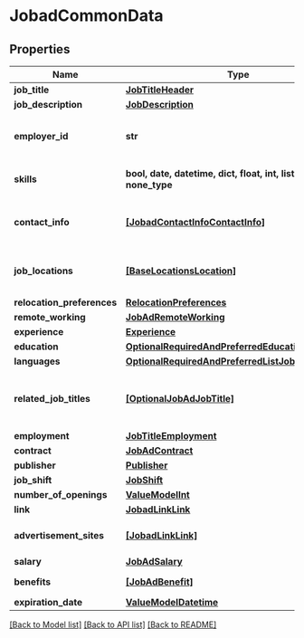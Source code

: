 # JobadCommonData


## Properties
Name | Type | Description | Notes
------------ | ------------- | ------------- | -------------
**job_title** | [**JobTitleHeader**](JobTitleHeader.md) |  | 
**job_description** | [**JobDescription**](JobDescription.md) |  | 
**employer_id** | **str** | CompanyID of the employer company. | 
**skills** | **bool, date, datetime, dict, float, int, list, str, none_type** | Required or preferred skills. | 
**contact_info** | [**[JobadContactInfoContactInfo]**](JobadContactInfoContactInfo.md) | Whom to contact for the job position. | [optional] 
**job_locations** | [**[BaseLocationsLocation]**](BaseLocationsLocation.md) | Locations of the opened position. | [optional] 
**relocation_preferences** | [**RelocationPreferences**](RelocationPreferences.md) |  | [optional] 
**remote_working** | [**JobAdRemoteWorking**](JobAdRemoteWorking.md) |  | [optional] 
**experience** | [**Experience**](Experience.md) |  | [optional] 
**education** | [**OptionalRequiredAndPreferredEducation**](OptionalRequiredAndPreferredEducation.md) |  | [optional] 
**languages** | [**OptionalRequiredAndPreferredListJobAdLanguage**](OptionalRequiredAndPreferredListJobAdLanguage.md) |  | [optional] 
**related_job_titles** | [**[OptionalJobAdJobTitle]**](OptionalJobAdJobTitle.md) | Additional Job Titles related to the opened position. | [optional] 
**employment** | [**JobTitleEmployment**](JobTitleEmployment.md) |  | [optional] 
**contract** | [**JobAdContract**](JobAdContract.md) |  | [optional] 
**publisher** | [**Publisher**](Publisher.md) |  | [optional] 
**job_shift** | [**JobShift**](JobShift.md) |  | [optional] 
**number_of_openings** | [**ValueModelInt**](ValueModelInt.md) |  | [optional] 
**link** | [**JobadLinkLink**](JobadLinkLink.md) |  | [optional] 
**advertisement_sites** | [**[JobadLinkLink]**](JobadLinkLink.md) | Advertising sites for the job offer. | [optional] 
**salary** | [**JobAdSalary**](JobAdSalary.md) |  | [optional] 
**benefits** | [**[JobAdBenefit]**](JobAdBenefit.md) | Offered benefits. | [optional] 
**expiration_date** | [**ValueModelDatetime**](ValueModelDatetime.md) |  | [optional] 

[[Back to Model list]](../README.md#documentation-for-models) [[Back to API list]](../README.md#documentation-for-api-endpoints) [[Back to README]](../README.md)


